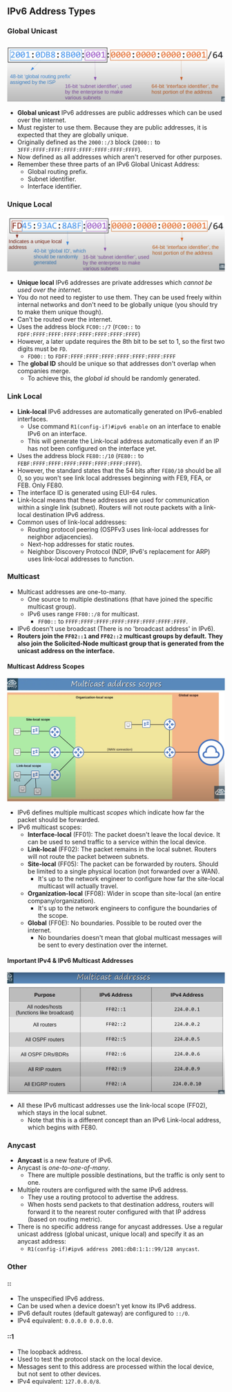 ## IPv6 Address Types
### Global Unicast
![IPv6 global unicast address breakdown](./img2/ipv6-global-unicast-address-breakdown.png)
* **Global unicast** IPv6 addresses are public addresses which can be used over the internet.
* Must register to use them. Because they are public addresses, it is expected that they are globally unique.
* Originally defined as the `2000::/3` block (`2000::` to `3FFF:FFFF:FFFF:FFFF:FFFF:FFFF:FFFF:FFFF`).
* Now defined as all addresses which aren't reserved for other purposes.
* Remember these three parts of an IPv6 Global Unicast Address:
	* Global routing prefix.
	* Subnet identifier.
	* Interface identifier.
### Unique Local
![Unique local addresses structure](./img2/unique-local-addresses.png)
* **Unique local** IPv6 addresses are private addresses which *cannot be used over the internet.*
* You do not need to register to use them. They can be used freely within internal networks and don't need to be globally unique (you should try to make them unique though). 
* Can't be routed over the internet.
* Uses the address block `FC00::/7` (`FC00::` to `FDFF:FFFF:FFFF:FFFF:FFFF:FFFF:FFFF:FFFF`)
* However, a later update requires the 8th bit to be set to 1, so the first two digits must be `FD`.
	* `FD00::` to `FDFF:FFFF:FFFF:FFFF:FFFF:FFFF:FFFF:FFFF`
* The **global ID** should be unique so that addresses don't overlap when companies merge.
	* To achieve this, the *global id* should be randomly generated.
### Link Local
* **Link-local** IPv6 addresses are automatically generated on IPv6-enabled interfaces.
	* Use command `R1(config-if)#ipv6 enable` on an interface to enable IPv6 on an interface.
	* This will generate the Link-local address automatically even if an IP has not been configured on the interface yet.
* Uses the address block `FE80::/10` (`FE80::` to `FEBF:FFFF:FFFF:FFFF:FFFF:FFFF:FFFF:FFFF`).
* However, the standard states that the 54 bits after `FE80/10` should be all 0, so you won't see link local addresses beginning with FE9, FEA, or FEB. Only FE80.
* The interface ID is generated using EUI-64 rules.
* Link-local means that these addresses are used for communication within a single link (subnet). Routers will not route packets with a link-local destination IPv6 address.
* Common uses of link-local addresses:
	* Routing protocol peering (OSPFv3 uses link-local addresses for neighbor adjacencies).
	* Next-hop addresses for static routes.
	* Neighbor Discovery Protocol (NDP, IPv6's replacement for ARP) uses link-local addresses to function.
### Multicast
* Multicast addresses are one-to-many.
	* One source to multiple destinations (that have joined the specific multicast group).
	* IPv6 uses range `FF00::/8` for multicast.
		* `FF00::` to `FFFF:FFFF:FFFF:FFFF:FFFF:FFFF:FFFF:FFFF`.
* IPv6 doesn't use broadcast (There is no 'broadcast address' in IPv6).
* **Routers join the `FF02::1` and `FF02::2` multicast groups by default. They also join the Solicited-Node multicast group that is generated from the unicast address on the interface.**
#### Multicast Address Scopes
![Multicast address scopes](./img2/multicast-address-scopes.png)
* IPv6 defines multiple multicast *scopes* which indicate how far the packet should be forwarded.
* IPv6 multicast scopes:
	* **Interface-local** (FF01): The packet doesn't leave the local device. It can be used to send traffic to a service within the local device.
	* **Link-local** (FF02): The packet remains in the local subnet. Routers will not route the packet between subnets.
	* **Site-local** (FF05):  The packet can be forwarded by routers. Should be limited to a single physical location (not forwarded over a WAN).
		* It's up to the network engineer to configure how far the site-local multicast will actually travel.
	* **Organization-local** (FF08): Wider in scope than site-local (an entire company/organization).
		* It's up to the network engineers to configure the boundaries of the scope.
	* **Global** (FF0E): No boundaries. Possible to be routed over the internet.
		* No boundaries doesn't mean that global multicast messages will be sent to every destination over the internet.
#### Important IPv4 & IPv6 Multicast Addresses
![Important IPv4 & IPv6 broadcast addresses](./img2/important-ipv4-ipv6-broadcast-addresses.png)
* All these IPv6 multicast addresses use the link-local scope (FF02), which stays in the local subnet.
	* Note that this is a different concept than an IPv6 Link-local address, which begins with FE80.
### Anycast
* **Anycast** is a new feature of IPv6.
* Anycast is *one-to-one-of-many*.
	* There are multiple possible destinations, but the traffic is only sent to one.
* Multiple routers are configured with the same IPv6 address.
	* They use a routing protocol to advertise the address.
	* When hosts send packets to that destination address, routers will forward it to the nearest router configured with that IP address (based on routing metric).
* There is no specific address range for anycast addresses. Use a regular unicast address (global unicast, unique local) and specify it as an anycast address:
	* `R1(config-if)#ipv6 address 2001:db8:1:1::99/128 anycast`.
### Other
#### ::
* The unspecified IPv6 address.
* Can be used when a device doesn't yet know its IPv6 address.
* IPv6 default routes (default gateway) are configured to `::/0`.
* IPv4 equivalent: `0.0.0.0 0.0.0.0`.
#### ::1
* The loopback address.
* Used to test the protocol stack on the local device.
* Messages sent to this address are processed within the local device, but not sent to other devices.
* IPv4 equivalent: `127.0.0.0/8`.